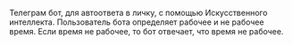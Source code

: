Телеграм бот, для автоответа в личку, с помощью Искусственного интеллекта.
Пользователь бота определяет рабочее и не рабочее время. Если
время не рабочее, то бот отвечает, что время не рабочее.